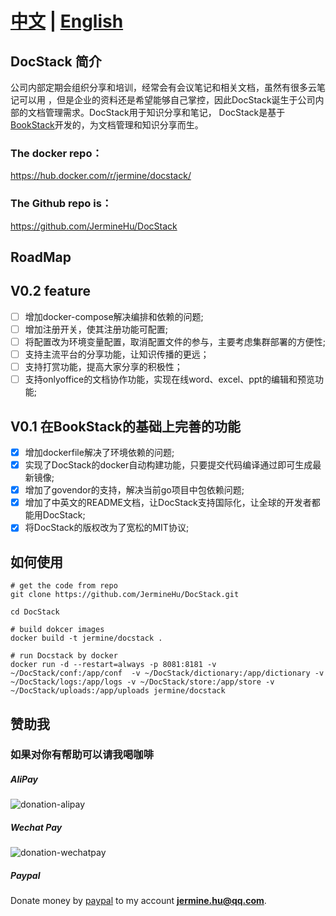 # [中文](README-CN.md) | [English](README.md)

## DocStack 简介
公司内部定期会组织分享和培训，经常会有会议笔记和相关文档，虽然有很多云笔记可以用
，但是企业的资料还是希望能够自己掌控，因此DocStack诞生于公司内部的文档管理需求。DocStack用于知识分享和笔记，
DocStack是基于[BookStack](https://github.com/TruthHun/BookStack)开发的，为文档管理和知识分享而生。

### The docker repo：

https://hub.docker.com/r/jermine/docstack/

### The Github repo is：
https://github.com/JermineHu/DocStack

## RoadMap

## V0.2 feature
- [ ] 增加docker-compose解决编排和依赖的问题;
- [ ] 增加注册开关，使其注册功能可配置;
- [ ] 将配置改为环境变量配置，取消配置文件的参与，主要考虑集群部署的方便性;
- [ ] 支持主流平台的分享功能，让知识传播的更远；
- [ ] 支持打赏功能，提高大家分享的积极性；
- [ ] 支持onlyoffice的文档协作功能，实现在线word、excel、ppt的编辑和预览功能;

## V0.1 在BookStack的基础上完善的功能
- [x] 增加dockerfile解决了环境依赖的问题;
- [x] 实现了DocStack的docker自动构建功能，只要提交代码编译通过即可生成最新镜像;
- [x] 增加了govendor的支持，解决当前go项目中包依赖问题;
- [x] 增加了中英文的README文档，让DocStack支持国际化，让全球的开发者都能用DocStack;
- [x] 将DocStack的版权改为了宽松的MIT协议;

## 如何使用

```
# get the code from repo
git clone https://github.com/JermineHu/DocStack.git

cd DocStack

# build dokcer images
docker build -t jermine/docstack .

# run Docstack by docker
docker run -d --restart=always -p 8081:8181 -v ~/DocStack/conf:/app/conf  -v ~/DocStack/dictionary:/app/dictionary -v ~/DocStack/logs:/app/logs -v ~/DocStack/store:/app/store -v ~/DocStack/uploads:/app/uploads jermine/docstack
```

## 赞助我

### 如果对你有帮助可以请我喝咖啡

#####  AliPay

![donation-alipay](https://raw.githubusercontent.com/JermineHu/docker-frp/master/img/alipay.png)

#####  Wechat Pay

![donation-wechatpay](https://raw.githubusercontent.com/JermineHu/docker-frp/master/img/wechat.png)

#####  Paypal

Donate money by [paypal](https://paypal.me/jerminehu) to my account **jermine.hu@qq.com**.

